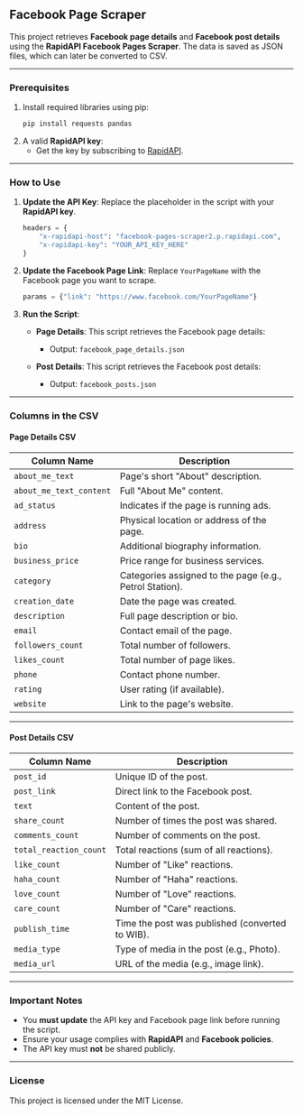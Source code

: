 ## **Facebook Page Scraper**

This project retrieves **Facebook page details** and **Facebook post details** using the **RapidAPI Facebook Pages Scraper**. The data is saved as JSON files, which can later be converted to CSV.

---

### **Prerequisites**
1. Install required libraries using pip:
   ```bash
   pip install requests pandas
   ```
2. A valid **RapidAPI key**:
   - Get the key by subscribing to [RapidAPI](https://rapidapi.com).

---

### **How to Use**

1. **Update the API Key**:
   Replace the placeholder in the script with your **RapidAPI key**.

   ```python
   headers = {
       "x-rapidapi-host": "facebook-pages-scraper2.p.rapidapi.com",
       "x-rapidapi-key": "YOUR_API_KEY_HERE"
   }
   ```

2. **Update the Facebook Page Link**:
   Replace `YourPageName` with the Facebook page you want to scrape.

   ```python
   params = {"link": "https://www.facebook.com/YourPageName"}
   ```

3. **Run the Script**:
   - **Page Details**:
     This script retrieves the Facebook page details:
     - Output: `facebook_page_details.json`

   - **Post Details**:
     This script retrieves the Facebook post details:
     - Output: `facebook_posts.json`

---

### **Columns in the CSV**

#### **Page Details CSV**

| Column Name            | Description                                  |
|-------------------------|----------------------------------------------|
| `about_me_text`        | Page's short "About" description.            |
| `about_me_text_content`| Full "About Me" content.                     |
| `ad_status`            | Indicates if the page is running ads.        |
| `address`              | Physical location or address of the page.    |
| `bio`                  | Additional biography information.            |
| `business_price`       | Price range for business services.           |
| `category`             | Categories assigned to the page (e.g., Petrol Station). |
| `creation_date`        | Date the page was created.                   |
| `description`          | Full page description or bio.                |
| `email`                | Contact email of the page.                   |
| `followers_count`      | Total number of followers.                   |
| `likes_count`          | Total number of page likes.                  |
| `phone`                | Contact phone number.                        |
| `rating`               | User rating (if available).                  |
| `website`              | Link to the page's website.                  |

---

#### **Post Details CSV**

| Column Name          | Description                                  |
|-----------------------|----------------------------------------------|
| `post_id`            | Unique ID of the post.                      |
| `post_link`          | Direct link to the Facebook post.           |
| `text`               | Content of the post.                        |
| `share_count`        | Number of times the post was shared.        |
| `comments_count`     | Number of comments on the post.             |
| `total_reaction_count` | Total reactions (sum of all reactions).   |
| `like_count`         | Number of "Like" reactions.                 |
| `haha_count`         | Number of "Haha" reactions.                 |
| `love_count`         | Number of "Love" reactions.                 |
| `care_count`         | Number of "Care" reactions.                 |
| `publish_time`       | Time the post was published (converted to WIB). |
| `media_type`         | Type of media in the post (e.g., Photo).    |
| `media_url`          | URL of the media (e.g., image link).        |

---

### **Important Notes**
- You **must update** the API key and Facebook page link before running the script.
- Ensure your usage complies with **RapidAPI** and **Facebook policies**.
- The API key must **not** be shared publicly.

---

### **License**
This project is licensed under the MIT License.  
